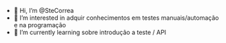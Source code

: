 - 👋 Hi, I’m @SteCorrea
- 👀 I’m interested in adquir conhecimentos em testes manuais/automação e na programação
- 🌱 I’m currently learning  sobre introdução a teste / API

<!---
SteCorrea/SteCorrea is a ✨ special ✨ repository because its `README.md` (this file) appears on your GitHub profile.
You can click the Preview link to take a look at your changes.
--->
